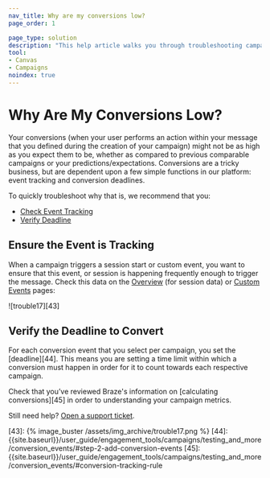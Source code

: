 ```yaml
---
nav_title: Why are my conversions low?
page_order: 1

page_type: solution
description: "This help article walks you through troubleshooting campaigns or Canvases with lower than expected conversion rates."
tool:
- Canvas
- Campaigns
noindex: true
---
```


# Why Are My Conversions Low?

Your conversions (when your user performs an action within your message that you defined during the creation of your campaign) might not be as high as you expect them to be, whether as compared to previous comparable campaigns or your predictions/expectations. Conversions are a tricky business, but are dependent upon a few simple functions in our platform: event tracking and conversion deadlines.

To quickly troubleshoot why that is, we recommend that you:

* [Check Event Tracking](#ensure-the-event-is-tracking)
* [Verify Deadline](#verify-the-deadline-to-convert)


## Ensure the Event is Tracking

When a campaign triggers a session start or custom event, you want to ensure that this event, or session is happening frequently enough to trigger the message. Check this data on the [Overview][1] (for session data) or [Custom Events][2] pages:

![trouble17][43]

## Verify the Deadline to Convert

For each conversion event that you select per campaign, you set the [deadline][44]. This means you are setting a time limit within which a conversion must happen in order for it to count towards each respective campaign.

Check that you’ve reviewed Braze's information on [calculating conversions][45] in order to understanding your campaign metrics.

Still need help? [Open a support ticket]({{site.baseurl}}/support_contact/).

[1]: {{site.baseurl}}/user_guide/data_and_analytics/your_reports/understanding_your_app_usage_data/#understanding-your-app-usage-data
[2]: {{site.baseurl}}/user_guide/data_and_analytics/configuring_reporting/#configuring-reporting
[43]: {% image_buster /assets/img_archive/trouble17.png %}
[44]: {{site.baseurl}}/user_guide/engagement_tools/campaigns/testing_and_more/conversion_events/#step-2-add-conversion-events
[45]: {{site.baseurl}}/user_guide/engagement_tools/campaigns/testing_and_more/conversion_events/#conversion-tracking-rule